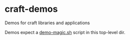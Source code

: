 # craft-demos

Demos for craft libraries and applications

Demos expect a [demo-magic.sh](https://github.com/paxtonhare/demo-magic/blob/master/demo-magic.sh) script in this top-level dir. 
